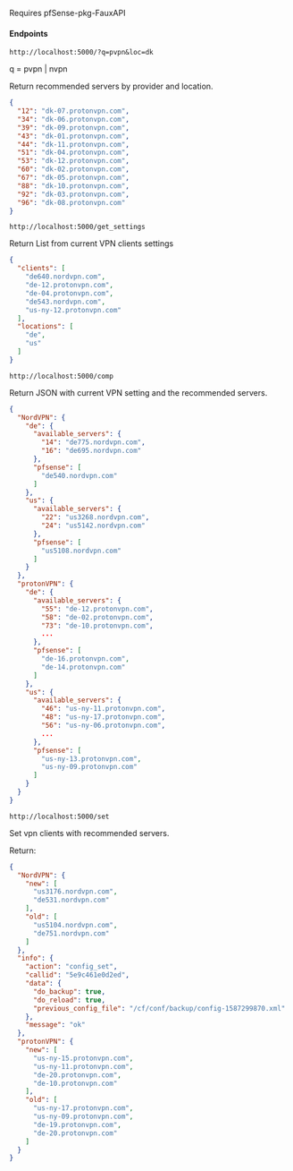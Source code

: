 Requires pfSense-pkg-FauxAPI

#### Endpoints

`http://localhost:5000/?q=pvpn&loc=dk`

q = pvpn | nvpn

Return recommended servers by provider and location.

```json
{
  "12": "dk-07.protonvpn.com", 
  "34": "dk-06.protonvpn.com", 
  "39": "dk-09.protonvpn.com", 
  "43": "dk-01.protonvpn.com", 
  "44": "dk-11.protonvpn.com", 
  "51": "dk-04.protonvpn.com", 
  "53": "dk-12.protonvpn.com", 
  "60": "dk-02.protonvpn.com", 
  "67": "dk-05.protonvpn.com", 
  "88": "dk-10.protonvpn.com", 
  "92": "dk-03.protonvpn.com", 
  "96": "dk-08.protonvpn.com"
}
```

`http://localhost:5000/get_settings`

Return List from current VPN clients settings

```json
{
  "clients": [
    "de640.nordvpn.com", 
    "de-12.protonvpn.com", 
    "de-04.protonvpn.com", 
    "de543.nordvpn.com", 
    "us-ny-12.protonvpn.com"
  ], 
  "locations": [
    "de", 
    "us"
  ]
}
```
`http://localhost:5000/comp`

Return JSON with current VPN setting and the recommended  servers.
```json
{
  "NordVPN": {
    "de": {
      "available_servers": {
        "14": "de775.nordvpn.com", 
        "16": "de695.nordvpn.com"
      }, 
      "pfsense": [
        "de540.nordvpn.com"
      ]
    }, 
    "us": {
      "available_servers": {
        "22": "us3268.nordvpn.com", 
        "24": "us5142.nordvpn.com"
      }, 
      "pfsense": [
        "us5108.nordvpn.com"
      ]
    } 
  }, 
  "protonVPN": {
    "de": {
      "available_servers": {
        "55": "de-12.protonvpn.com", 
        "58": "de-02.protonvpn.com", 
        "73": "de-10.protonvpn.com", 
        ...
      }, 
      "pfsense": [
        "de-16.protonvpn.com", 
        "de-14.protonvpn.com"
      ]
    },  
    "us": {
      "available_servers": {
        "46": "us-ny-11.protonvpn.com", 
        "48": "us-ny-17.protonvpn.com", 
        "56": "us-ny-06.protonvpn.com", 
        ...
      }, 
      "pfsense": [
        "us-ny-13.protonvpn.com", 
        "us-ny-09.protonvpn.com"
      ]
    }
  }
}

```
`http://localhost:5000/set`

Set vpn clients with recommended servers.

Return:

```json
{
  "NordVPN": {
    "new": [
      "us3176.nordvpn.com", 
      "de531.nordvpn.com"
    ], 
    "old": [
      "us5104.nordvpn.com", 
      "de751.nordvpn.com"
    ]
  }, 
  "info": {
    "action": "config_set", 
    "callid": "5e9c461e0d2ed", 
    "data": {
      "do_backup": true, 
      "do_reload": true, 
      "previous_config_file": "/cf/conf/backup/config-1587299870.xml"
    }, 
    "message": "ok"
  }, 
  "protonVPN": {
    "new": [
      "us-ny-15.protonvpn.com", 
      "us-ny-11.protonvpn.com", 
      "de-20.protonvpn.com", 
      "de-10.protonvpn.com"
    ], 
    "old": [
      "us-ny-17.protonvpn.com", 
      "us-ny-09.protonvpn.com", 
      "de-19.protonvpn.com", 
      "de-20.protonvpn.com"
    ]
  }
}

``` 
